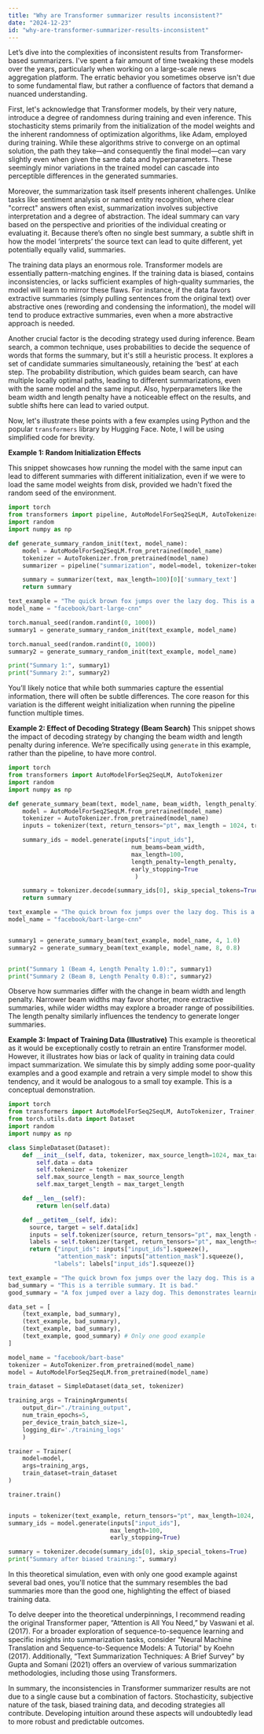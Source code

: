 ```yaml
---
title: "Why are Transformer summarizer results inconsistent?"
date: "2024-12-23"
id: "why-are-transformer-summarizer-results-inconsistent"
---
```


Let’s dive into the complexities of inconsistent results from Transformer-based summarizers. I've spent a fair amount of time tweaking these models over the years, particularly when working on a large-scale news aggregation platform. The erratic behavior you sometimes observe isn't due to some fundamental flaw, but rather a confluence of factors that demand a nuanced understanding.

First, let's acknowledge that Transformer models, by their very nature, introduce a degree of randomness during training and even inference. This stochasticity stems primarily from the initialization of the model weights and the inherent randomness of optimization algorithms, like Adam, employed during training. While these algorithms strive to converge on an optimal solution, the path they take—and consequently the final model—can vary slightly even when given the same data and hyperparameters. These seemingly minor variations in the trained model can cascade into perceptible differences in the generated summaries.

Moreover, the summarization task itself presents inherent challenges. Unlike tasks like sentiment analysis or named entity recognition, where clear "correct" answers often exist, summarization involves subjective interpretation and a degree of abstraction. The ideal summary can vary based on the perspective and priorities of the individual creating or evaluating it. Because there’s often no single best summary, a subtle shift in how the model ‘interprets’ the source text can lead to quite different, yet potentially equally valid, summaries.

The training data plays an enormous role. Transformer models are essentially pattern-matching engines. If the training data is biased, contains inconsistencies, or lacks sufficient examples of high-quality summaries, the model will learn to mirror these flaws. For instance, if the data favors extractive summaries (simply pulling sentences from the original text) over abstractive ones (rewording and condensing the information), the model will tend to produce extractive summaries, even when a more abstractive approach is needed.

Another crucial factor is the decoding strategy used during inference. Beam search, a common technique, uses probabilities to decide the sequence of words that forms the summary, but it's still a heuristic process. It explores a set of candidate summaries simultaneously, retaining the ‘best’ at each step. The probability distribution, which guides beam search, can have multiple locally optimal paths, leading to different summarizations, even with the same model and the same input. Also, hyperparameters like the beam width and length penalty have a noticeable effect on the results, and subtle shifts here can lead to varied output.

Now, let's illustrate these points with a few examples using Python and the popular `transformers` library by Hugging Face. Note, I will be using simplified code for brevity.

**Example 1: Random Initialization Effects**

This snippet showcases how running the model with the same input can lead to different summaries with different initialization, even if we were to load the same model weights from disk, provided we hadn't fixed the random seed of the environment.
```python
import torch
from transformers import pipeline, AutoModelForSeq2SeqLM, AutoTokenizer
import random
import numpy as np

def generate_summary_random_init(text, model_name):
    model = AutoModelForSeq2SeqLM.from_pretrained(model_name)
    tokenizer = AutoTokenizer.from_pretrained(model_name)
    summarizer = pipeline("summarization", model=model, tokenizer=tokenizer)

    summary = summarizer(text, max_length=100)[0]['summary_text']
    return summary

text_example = "The quick brown fox jumps over the lazy dog. This is a test sentence to demonstrate the principle."
model_name = "facebook/bart-large-cnn"

torch.manual_seed(random.randint(0, 1000))
summary1 = generate_summary_random_init(text_example, model_name)

torch.manual_seed(random.randint(0, 1000))
summary2 = generate_summary_random_init(text_example, model_name)

print("Summary 1:", summary1)
print("Summary 2:", summary2)

```
You’ll likely notice that while both summaries capture the essential information, there will often be subtle differences. The core reason for this variation is the different weight initialization when running the pipeline function multiple times.

**Example 2: Effect of Decoding Strategy (Beam Search)**
This snippet shows the impact of decoding strategy by changing the beam width and length penalty during inference. We’re specifically using `generate` in this example, rather than the pipeline, to have more control.
```python
import torch
from transformers import AutoModelForSeq2SeqLM, AutoTokenizer
import random
import numpy as np

def generate_summary_beam(text, model_name, beam_width, length_penalty):
    model = AutoModelForSeq2SeqLM.from_pretrained(model_name)
    tokenizer = AutoTokenizer.from_pretrained(model_name)
    inputs = tokenizer(text, return_tensors="pt", max_length = 1024, truncation = True)

    summary_ids = model.generate(inputs["input_ids"],
                                   num_beams=beam_width,
                                   max_length=100,
                                   length_penalty=length_penalty,
                                   early_stopping=True
                                    )

    summary = tokenizer.decode(summary_ids[0], skip_special_tokens=True)
    return summary

text_example = "The quick brown fox jumps over the lazy dog. This is a test sentence to demonstrate the principle of changing summarization through different inference parameter."
model_name = "facebook/bart-large-cnn"


summary1 = generate_summary_beam(text_example, model_name, 4, 1.0)
summary2 = generate_summary_beam(text_example, model_name, 8, 0.8)


print("Summary 1 (Beam 4, Length Penalty 1.0):", summary1)
print("Summary 2 (Beam 8, Length Penalty 0.8):", summary2)
```
Observe how summaries differ with the change in beam width and length penalty. Narrower beam widths may favor shorter, more extractive summaries, while wider widths may explore a broader range of possibilities. The length penalty similarly influences the tendency to generate longer summaries.

**Example 3: Impact of Training Data (Illustrative)**
This example is theoretical as it would be exceptionally costly to retrain an entire Transformer model. However, it illustrates how bias or lack of quality in training data could impact summarization. We simulate this by simply adding some poor-quality examples and a good example and retrain a very simple model to show this tendency, and it would be analogous to a small toy example. This is a conceptual demonstration.
```python
import torch
from transformers import AutoModelForSeq2SeqLM, AutoTokenizer, Trainer, TrainingArguments
from torch.utils.data import Dataset
import random
import numpy as np

class SimpleDataset(Dataset):
    def __init__(self, data, tokenizer, max_source_length=1024, max_target_length=100):
        self.data = data
        self.tokenizer = tokenizer
        self.max_source_length = max_source_length
        self.max_target_length = max_target_length

    def __len__(self):
        return len(self.data)

    def __getitem__(self, idx):
      source, target = self.data[idx]
      inputs = self.tokenizer(source, return_tensors="pt", max_length = self.max_source_length, truncation=True)
      labels = self.tokenizer(target, return_tensors="pt", max_length=self.max_target_length, truncation = True)
      return {"input_ids": inputs["input_ids"].squeeze(),
              "attention_mask": inputs["attention_mask"].squeeze(),
             "labels": labels["input_ids"].squeeze()}

text_example = "The quick brown fox jumps over the lazy dog. This is a test sentence to demonstrate the principle of biased learning."
bad_summary = "This is a terrible summary. It is bad."
good_summary = "A fox jumped over a lazy dog. This demonstrates learning."

data_set = [
    (text_example, bad_summary),
    (text_example, bad_summary),
    (text_example, bad_summary),
    (text_example, good_summary) # Only one good example
]

model_name = "facebook/bart-base"
tokenizer = AutoTokenizer.from_pretrained(model_name)
model = AutoModelForSeq2SeqLM.from_pretrained(model_name)

train_dataset = SimpleDataset(data_set, tokenizer)

training_args = TrainingArguments(
    output_dir="./training_output",
    num_train_epochs=5,
    per_device_train_batch_size=1,
    logging_dir='./training_logs'
    )

trainer = Trainer(
    model=model,
    args=training_args,
    train_dataset=train_dataset
)

trainer.train()


inputs = tokenizer(text_example, return_tensors="pt", max_length=1024, truncation = True)
summary_ids = model.generate(inputs["input_ids"],
                             max_length=100,
                             early_stopping=True)

summary = tokenizer.decode(summary_ids[0], skip_special_tokens=True)
print("Summary after biased training:", summary)

```

In this theoretical simulation, even with only one good example against several bad ones, you'll notice that the summary resembles the bad summaries more than the good one, highlighting the effect of biased training data.

To delve deeper into the theoretical underpinnings, I recommend reading the original Transformer paper, “Attention is All You Need,” by Vaswani et al. (2017). For a broader exploration of sequence-to-sequence learning and specific insights into summarization tasks, consider "Neural Machine Translation and Sequence-to-Sequence Models: A Tutorial" by Koehn (2017). Additionally, “Text Summarization Techniques: A Brief Survey” by Gupta and Somani (2021) offers an overview of various summarization methodologies, including those using Transformers.

In summary, the inconsistencies in Transformer summarizer results are not due to a single cause but a combination of factors. Stochasticity, subjective nature of the task, biased training data, and decoding strategies all contribute. Developing intuition around these aspects will undoubtedly lead to more robust and predictable outcomes.
